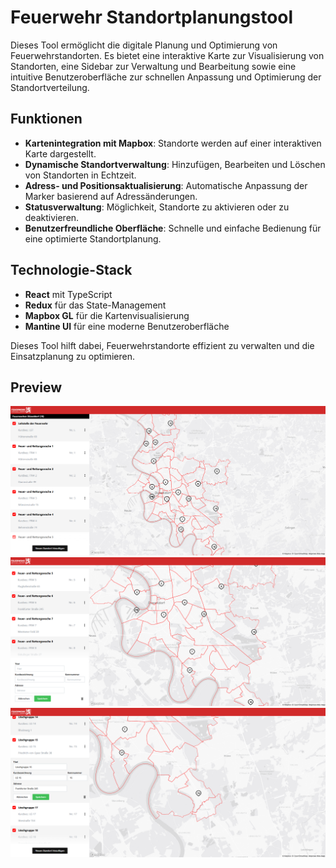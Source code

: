# Feuerwehr Standortplanungstool

Dieses Tool ermöglicht die digitale Planung und Optimierung von Feuerwehrstandorten. Es bietet eine interaktive Karte zur Visualisierung von Standorten, eine Sidebar zur Verwaltung und Bearbeitung sowie eine intuitive Benutzeroberfläche zur schnellen Anpassung und Optimierung der Standortverteilung.

## Funktionen
- **Kartenintegration mit Mapbox**: Standorte werden auf einer interaktiven Karte dargestellt.
- **Dynamische Standortverwaltung**: Hinzufügen, Bearbeiten und Löschen von Standorten in Echtzeit.
- **Adress- und Positionsaktualisierung**: Automatische Anpassung der Marker basierend auf Adressänderungen.
- **Statusverwaltung**: Möglichkeit, Standorte zu aktivieren oder zu deaktivieren.
- **Benutzerfreundliche Oberfläche**: Schnelle und einfache Bedienung für eine optimierte Standortplanung.

## Technologie-Stack
- **React** mit TypeScript
- **Redux** für das State-Management
- **Mapbox GL** für die Kartenvisualisierung
- **Mantine UI** für eine moderne Benutzeroberfläche

Dieses Tool hilft dabei, Feuerwehrstandorte effizient zu verwalten und die Einsatzplanung zu optimieren.

## Preview

![IMAGE](./images/image.png)
![IMAGE2](./images/image2.png)
![IMAGE3](./images/image3.png)
